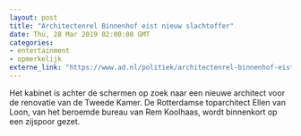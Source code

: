 ```yaml
---
layout: post
title: "Architectenrel Binnenhof eist nieuw slachtoffer"
date: Thu, 28 Mar 2019 02:00:00 GMT
categories: 
- entertainment 
- opmerkelijk 
externe_link: "https://www.ad.nl/politiek/architectenrel-binnenhof-eist-nieuw-slachtoffer~a193d40f/"
---
```


Het kabinet is achter de schermen op zoek naar een nieuwe architect voor de renovatie van de Tweede Kamer. De Rotterdamse toparchitect Ellen van Loon, van het beroemde bureau van Rem Koolhaas, wordt binnenkort op een zijspoor gezet.
